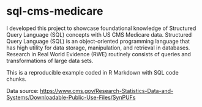 # sql-cms-medicare

I developed this project to showcase foundational knowledge of Structured Query Language (SQL) concepts with US CMS Medicare data. Structured Query Language (SQL) is an object-oriented programming language that has high utility for data storage, manipulation, and retrieval in databases. Research in Real World Evidence (RWE) routinely consists of queries and transformations of large data sets.

This is a reproducible example coded in R Markdown with SQL code chunks.

Data source: https://www.cms.gov/Research-Statistics-Data-and-Systems/Downloadable-Public-Use-Files/SynPUFs
